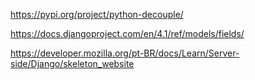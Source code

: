 https://pypi.org/project/python-decouple/

https://docs.djangoproject.com/en/4.1/ref/models/fields/

https://developer.mozilla.org/pt-BR/docs/Learn/Server-side/Django/skeleton_website